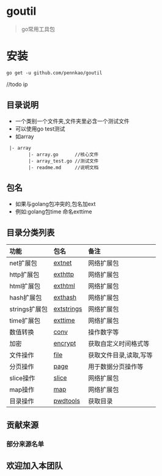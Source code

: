 # goutil
> go常用工具包

# 安装
```
go get -u github.com/pennkao/goutil
```
//todo ip

## 目录说明
- 一个类别一个文件夹,文件夹里必含一个测试文件
- 可以使用go test测试
- 如array

```
 |- array
        |- array.go      //核心文件
        |- array_test.go //测试文件
        |- readme.md     //说明文档
```
## 包名
- 如果与golang包冲突的,包名加ext
- 例如:golang包time 命名exttime

## 目录分类列表

| 功能 | 包名 |  备注 |
| :--- | :--- | :--- |
| net扩展包 |[extnet](extnet/readme.md) | 网络扩展包 |
| http扩展包 |[exthttp](exthttp/readme.md) | 网络扩展包 |
| html扩展包 |[exthtml](exthtml/readme.md) | 网络扩展包 |
| hash扩展包 |[exthash](exthash/readme.md) | 网络扩展包 |
| strings扩展包 |[extstrings](extstrings/readme.md) | 网络扩展包 |
| time扩展包 |[exttime](exttime/readme.md) | 网络扩展包 |
| 数值转换 | [conv](conv/readme.md) | 操作数字等 |
| 加密 | [encrypt](encrypt/readme.md) |  获取自定义时间格式等|
| 文件操作 | [file](file) |  获取文件目录,读取,写等|
| 分页操作 | [page](page) |  用于数据分页操作等|
| slice操作 |[slice](slice/readme.md) | 网络扩展包 |
| map操作 |[map](map/readme.md) | 网络扩展包 |
| 目录操作 | [pwdtools](pwdtools/pwdtools.go) | 获取目录 |


## 贡献来源
> 

### 部分来源名单




## 欢迎加入本团队
> 


